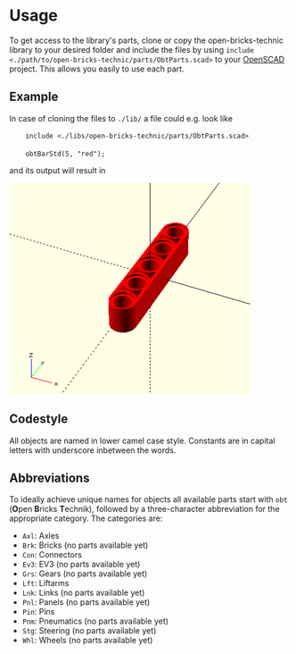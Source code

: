 # Usage

To get access to the library's parts, clone or copy the open-bricks-technic library to your desired folder and include the files by using `include <./path/to/open-bricks-technic/parts/ObtParts.scad>` to your [OpenSCAD](https://www.openscad.org/) project. This allows you easily to use each part.

## Example
In case of cloning the files to `./lib/` a file  could e.g. look like

```
    include <./libs/open-bricks-technic/parts/ObtParts.scad>

    obtBarStd(5, "red");
```

and its output will result in

![Simple example](./images/ObtSimpleExample.png)


## Codestyle

All objects are named in lower camel case style. Constants are in capital letters with underscore inbetween the words.


## Abbreviations

To ideally achieve unique names for objects all available parts start with `obt` (**O**pen **B**ricks **T**echnik), followed by a three-character abbreviation for the appropriate category. The categories are:

- `Axl`: Axles
- `Brk`: Bricks (no parts available yet)
- `Con`: Connectors
- `Ev3`: EV3 (no parts available yet)
- `Grs`: Gears (no parts available yet)
- `Lft`: Liftarms
- `Lnk`: Links (no parts available yet)
- `Pnl`: Panels (no parts available yet)
- `Pin`: Pins
- `Pnm`: Pneumatics (no parts available yet)
- `Stg`: Steering (no parts available yet)
- `Whl`: Wheels (no parts available yet)

